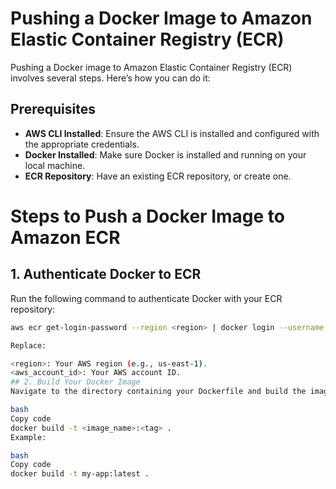 # Pushing a Docker Image to Amazon Elastic Container Registry (ECR)

Pushing a Docker image to Amazon Elastic Container Registry (ECR) involves several steps. Here’s how you can do it:

## Prerequisites
- **AWS CLI Installed**: Ensure the AWS CLI is installed and configured with the appropriate credentials.
- **Docker Installed**: Make sure Docker is installed and running on your local machine.
- **ECR Repository**: Have an existing ECR repository, or create one.

# Steps to Push a Docker Image to Amazon ECR

## 1. Authenticate Docker to ECR
Run the following command to authenticate Docker with your ECR repository:  
```bash
aws ecr get-login-password --region <region> | docker login --username AWS --password-stdin <aws_account_id>.dkr.ecr.<region>.amazonaws.com

Replace:

<region>: Your AWS region (e.g., us-east-1).
<aws_account_id>: Your AWS account ID.
## 2. Build Your Docker Image
Navigate to the directory containing your Dockerfile and build the image:

bash
Copy code
docker build -t <image_name>:<tag> .
Example:

bash
Copy code
docker build -t my-app:latest .
